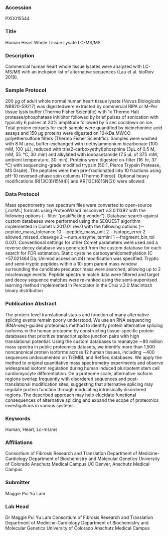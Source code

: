 ### Accession
PXD015544

### Title
Human Heart Whole Tissue Lysate LC-MS/MS

### Description
Commercial human heart whole tissue lysates were analyzed with LC-MS/MS with an inclusion list of alternative sequences (Lau et al. bioRxiv 2019).

### Sample Protocol
200 µg of adult whole normal human heart tissue lysate (Novus Biologicals NB820-59217) was digestedwere extracted by commercial RIPA or M-Per tissue lysis buffer (Thermo Fisher Scientific) with 1x Thermo Halt protease/phosphatase inhibitor followed by brief pulses of sonication with typically 6 pulses at 20% amplitude followed by 5 sec cooldown on ice. Total protein extracts for each sample were quantified by bicinchoninic acid assays and 150 µg proteins were digested on 10-kDa MWCO polyethersulfone filters (Thermo Fisher Scientific). Samples were washed with 8 M urea, buffer-exchanged with triethylammonium bicarbonate (100  mM, 100  μL), reduced with tris(2-carboxyethyl)phosphine (3μL of 0.5 M, mM, 55  °C, 30  min) and alkylated with iodoacetamide (7.5 μL of 375  mM, ambient temperature, 30  min). Proteins were digested on-filter (16  hr, 37  °C) with sequencing-grade modified trypsin (50:1, Pierce Trypsin Protease, MS Grade). The peptides were then pre-fractionated into 10 fractions using pH-10 reversed-phase spin columns (Thermo Pierce). Optional heavy modifications (R[13C(6)15N(4)] and KR[13C(6)15N(2)) were allowed.

### Data Protocol
Mass spectrometry raw spectrum files were converted to open-source [.mzML] formats using ProteoWizard msconvert v.3.0.11392 with the following options (--filter “peakPicking vendor”). Database search against custom databases were performed using the SEQUEST algorithm implemented in Comet v.2017.01 rev.0 with the following options (--peptide_mass_tolerance 10 --peptide_mass_unit 2 --isotope_error 2 --allowed_missed_cleavage 2 --num_enzyme_termini 1 --fragment_bin_tol 0.02). Conventional settings for other Comet parameters were used and a reverse decoy database was generated from the custom database for each search for FDR estimation. Static cysteine carboxyamidomethylation (C +57.021464 Da; Unimod accession #4) modification was specified. Tryptic and semi-tryptic peptides within a 10-ppm parent mass window surrounding the candidate precursor mass were searched, allowing up to 2 miscleavage events. Peptide spectrum match data were filtered and target and decoy sequence matches were re-ranked using the semi-supervised learning method implemented in Percolator in the Crux v.3.0 Macintosh binary distribution

### Publication Abstract
The protein-level translational status and function of many alternative splicing events remain poorly understood. We use an RNA sequencing (RNA-seq)-guided proteomics method to identify protein alternative splicing isoforms in the human proteome by constructing tissue-specific protein databases that prioritize transcript splice junction pairs with high translational potential. Using the custom databases to reanalyze &#x223c;80 million mass spectra in public proteomics datasets, we identify more than 1,500 noncanonical protein isoforms across 12 human tissues, including &#x223c;400 sequences undocumented on TrEMBL and RefSeq databases. We apply the method to original quantitative mass spectrometry experiments and observe widespread isoform regulation during human induced pluripotent stem cell cardiomyocyte differentiation. On a proteome scale, alternative isoform regions overlap frequently with disordered sequences and post-translational modification sites, suggesting that alternative splicing may regulate protein function through modulating intrinsically disordered regions. The described approach may help elucidate functional consequences of alternative splicing and expand the scope of proteomics investigations in various systems.

### Keywords
Human, Heart, Lc-ms/ms

### Affiliations
Consortium of Fibrosis Research and Translation  Department of Medicine-Cardiology Department of Biochemistry and Molecular Genetics University of Colorado Anschutz Medical Campus
UC Denver, Anschutz Medical Campus

### Submitter
Maggie Pui Yu Lam

### Lab Head
Dr Maggie Pui Yu Lam
Consortium of Fibrosis Research and Translation  Department of Medicine-Cardiology Department of Biochemistry and Molecular Genetics University of Colorado Anschutz Medical Campus


